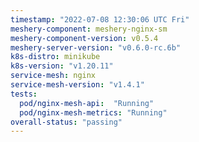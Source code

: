 ```yaml
---
timestamp: "2022-07-08 12:30:06 UTC Fri"
meshery-component: meshery-nginx-sm
meshery-component-version: v0.5.4
meshery-server-version: "v0.6.0-rc.6b"
k8s-distro: minikube
k8s-version: "v1.20.11"
service-mesh: nginx
service-mesh-version: "v1.4.1"
tests:
  pod/nginx-mesh-api:  "Running"
  pod/nginx-mesh-metrics: "Running"
overall-status: "passing"
---
```


